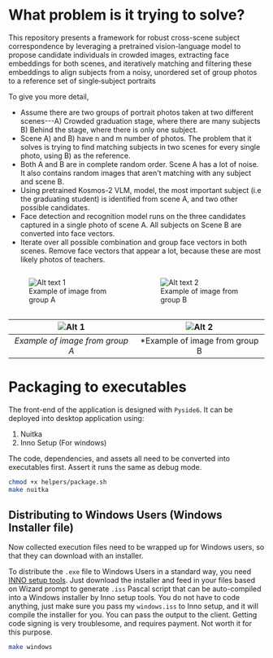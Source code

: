 # What problem is it trying to solve?

This repository presents a framework for robust cross-scene subject correspondence by leveraging a pretrained vision-language model to propose candidate individuals in crowded images, extracting face embeddings for both scenes, and iteratively matching and filtering these embeddings to align subjects from a noisy, unordered set of group photos to a reference set of single‐subject portraits

To give you more detail, 

- Assume there are two groups of portrait photos taken at two different scenes---A) Crowded graduation stage, where there are many subjects B) Behind the stage, where there is only one subject.
- Scene A) and B) have n and m number of photos. The problem that it solves is trying to find matching subjects in two scenes for every single photo, using B) as the reference.
- Both A and B are in complete random order. Scene A has a lot of noise. It also contains random images that aren't matching with any subject and scene B.
- Using pretrained Kosmos-2 VLM, model, the most important subject (i.e the graduating student) is identified from scene A, and two other possible candidates.
- Face detection and recognition model runs on the three candidates captured in a single photo of scene A. All subjects on Scene B are converted into face vectors.
- Iterate over all possible combination and group face vectors in both scenes. Remove face vectors that appear a lot, because these are most likely photos of teachers.      

<div style="display: flex; gap: 1em; justify-content: center;">
  <figure>
    <img src="https://tamupvfa.b-cdn.net/app/uploads/2023/12/web20231214_PVFA_Commencement_AS_0078-1024x683.jpg" alt="Alt text 1" />
    <figcaption>Example of image from group A</figcaption>
  </figure>
  <figure>
    <img src="https://gsrstudio.ca/wp-content/uploads/2023/06/grads-photos-Toronto-2023.jpg" alt="Alt text 2" />
    <figcaption>Example of image from group B</figcaption>
  </figure>
</div>

| ![Alt 1](https://tamupvfa.b-cdn.net/app/uploads/2023/12/web20231214_PVFA_Commencement_AS_0078-1024x683.jpg) | ![Alt 2](https://gsrstudio.ca/wp-content/uploads/2023/06/grads-photos-Toronto-2023.jpg) |
|:----------------------------:|:----------------------------:|
| *Example of image from group A*                  | *Example of image from group B                  |





# Packaging to executables

The front-end of the application is designed with `Pyside6`. It can be deployed into desktop application using:

1. Nuitka
2. Inno Setup (For windows)

The code, dependencies, and assets all need to be converted into executables first. Assert it runs the same as debug mode.

```bash
chmod +x helpers/package.sh
make nuitka
```

## Distributing to Windows Users (Windows Installer file)

Now collected execution files need to be wrapped up for Windows users, so that they can download with an installer.

To distribute the `.exe` file to Windows Users in a standard way, you need [INNO setup tools](https://jrsoftware.org/isdl.php). Just download the installer and feed in your files based on Wizard prompt to generate `.iss` Pascal script that can be auto-compiled into a Windows installer by Inno setup tools. You do not have to code anything, just make sure you pass my `windows.iss` to Inno setup, and it will compile the installer for you. You can pass the output to the client. Getting code signing is very troublesome, and requires payment. Not worth it for this purpose.

```bash
make windows
```

